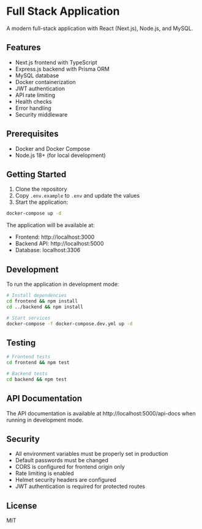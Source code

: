 # Full Stack Application

A modern full-stack application with React (Next.js), Node.js, and MySQL.

## Features

- Next.js frontend with TypeScript
- Express.js backend with Prisma ORM
- MySQL database
- Docker containerization
- JWT authentication
- API rate limiting
- Health checks
- Error handling
- Security middleware

## Prerequisites

- Docker and Docker Compose
- Node.js 18+ (for local development)

## Getting Started

1. Clone the repository
2. Copy `.env.example` to `.env` and update the values
3. Start the application:

```bash
docker-compose up -d
```

The application will be available at:
- Frontend: http://localhost:3000
- Backend API: http://localhost:5000
- Database: localhost:3306

## Development

To run the application in development mode:

```bash
# Install dependencies
cd frontend && npm install
cd ../backend && npm install

# Start services
docker-compose -f docker-compose.dev.yml up -d
```

## Testing

```bash
# Frontend tests
cd frontend && npm test

# Backend tests
cd backend && npm test
```

## API Documentation

The API documentation is available at http://localhost:5000/api-docs when running in development mode.

## Security

- All environment variables must be properly set in production
- Default passwords must be changed
- CORS is configured for frontend origin only
- Rate limiting is enabled
- Helmet security headers are configured
- JWT authentication is required for protected routes

## License

MIT
